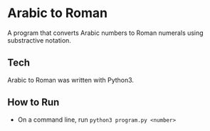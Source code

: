 # Arabic to Roman
A program that converts Arabic numbers to Roman numerals using substractive notation.

## Tech
Arabic to Roman was written with Python3.

## How to Run
- On a command line, run `python3 program.py <number>`


